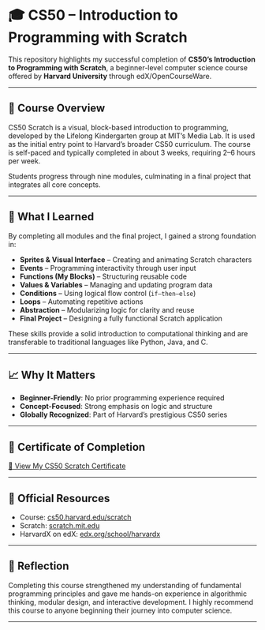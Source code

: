 # **🎓 CS50 – Introduction to Programming with Scratch**

This repository highlights my successful completion of **CS50’s Introduction to Programming with Scratch**, a beginner-level computer science course offered by **Harvard University** through edX/OpenCourseWare.

---

## 🧠 Course Overview

CS50 Scratch is a visual, block-based introduction to programming, developed by the Lifelong Kindergarten group at MIT’s Media Lab. It is used as the initial entry point to Harvard’s broader CS50 curriculum. The course is self-paced and typically completed in about 3 weeks, requiring 2–6 hours per week.

Students progress through nine modules, culminating in a final project that integrates all core concepts.

---

## 🎯 What I Learned

By completing all modules and the final project, I gained a strong foundation in:

- **Sprites & Visual Interface** – Creating and animating Scratch characters  
- **Events** – Programming interactivity through user input  
- **Functions (My Blocks)** – Structuring reusable code  
- **Values & Variables** – Managing and updating program data  
- **Conditions** – Using logical flow control (`if–then–else`)  
- **Loops** – Automating repetitive actions  
- **Abstraction** – Modularizing logic for clarity and reuse  
- **Final Project** – Designing a fully functional Scratch application

These skills provide a solid introduction to computational thinking and are transferable to traditional languages like Python, Java, and C.

---

## 📈 Why It Matters

- **Beginner-Friendly**: No prior programming experience required  
- **Concept-Focused**: Strong emphasis on logic and structure  
- **Globally Recognized**: Part of Harvard’s prestigious CS50 series

---

## 📜 Certificate of Completion

[🔗 View My CS50 Scratch Certificate](cs50-introduction-to-programming-with-scratch-certificate.pdf)

---

## 🔗 Official Resources

- Course: [cs50.harvard.edu/scratch](https://cs50.harvard.edu/scratch)  
- Scratch: [scratch.mit.edu](https://scratch.mit.edu)  
- HarvardX on edX: [edx.org/school/harvardx](https://www.edx.org/school/harvardx)

---

## 🏁 Reflection

Completing this course strengthened my understanding of fundamental programming principles and gave me hands-on experience in algorithmic thinking, modular design, and interactive development. I highly recommend this course to anyone beginning their journey into computer science.

---